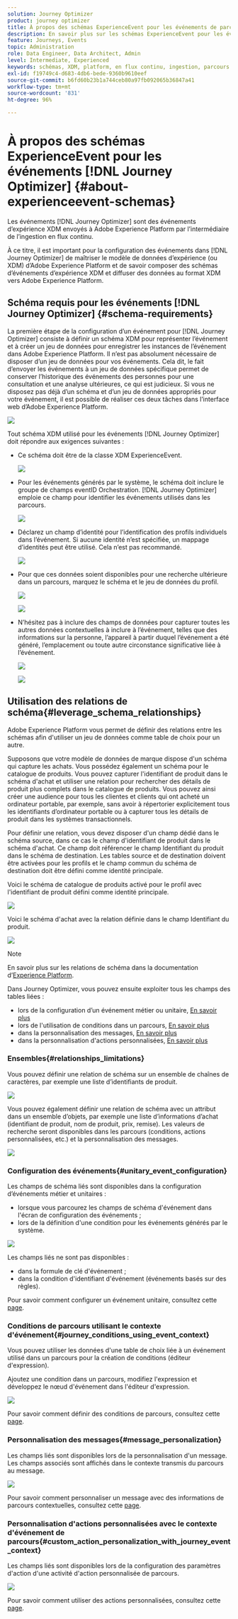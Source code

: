 ```yaml
---
solution: Journey Optimizer
product: journey optimizer
title: À propos des schémas ExperienceEvent pour les événements de parcours
description: En savoir plus sur les schémas ExperienceEvent pour les événements de parcours
feature: Journeys, Events
topic: Administration
role: Data Engineer, Data Architect, Admin
level: Intermediate, Experienced
keywords: schémas, XDM, platform, en flux continu, ingestion, parcours
exl-id: f19749c4-d683-4db6-bede-9360b9610eef
source-git-commit: b6fd60b23b1a744ceb80a97fb092065b36847a41
workflow-type: tm+mt
source-wordcount: '831'
ht-degree: 96%

---
```


# À propos des schémas ExperienceEvent pour les événements [!DNL Journey Optimizer] {#about-experienceevent-schemas}

Les événements [!DNL Journey Optimizer] sont des événements d’expérience XDM envoyés à Adobe Experience Platform par l’intermédiaire de l’ingestion en flux continu.

À ce titre, il est important pour la configuration des événements dans [!DNL Journey Optimizer] de maîtriser le modèle de données d’expérience (ou XDM) d’Adobe Experience Platform et de savoir composer des schémas d’événements d’expérience XDM et diffuser des données au format XDM vers Adobe Experience Platform.

## Schéma requis pour les événements [!DNL Journey Optimizer]   {#schema-requirements}

La première étape de la configuration d’un événement pour [!DNL Journey Optimizer] consiste à définir un schéma XDM pour représenter l’événement et à créer un jeu de données pour enregistrer les instances de l’événement dans Adobe Experience Platform. Il n’est pas absolument nécessaire de disposer d’un jeu de données pour vos événements. Cela dit, le fait d’envoyer les événements à un jeu de données spécifique permet de conserver l’historique des événements des personnes pour une consultation et une analyse ultérieures, ce qui est judicieux. Si vous ne disposez pas déjà d’un schéma et d’un jeu de données appropriés pour votre événement, il est possible de réaliser ces deux tâches dans l’interface web d’Adobe Experience Platform.

![](assets/schema1.png)

Tout schéma XDM utilisé pour les événements [!DNL Journey Optimizer] doit répondre aux exigences suivantes :

* Ce schéma doit être de la classe XDM ExperienceEvent.

  ![](assets/schema2.png)

* Pour les événements générés par le système, le schéma doit inclure le groupe de champs eventID Orchestration. [!DNL Journey Optimizer] emploie ce champ pour identifier les événements utilisés dans les parcours.

  ![](assets/schema3.png)

* Déclarez un champ d’identité pour l’identification des profils individuels dans l’événement. Si aucune identité n’est spécifiée, un mappage d’identités peut être utilisé. Cela n’est pas recommandé.

  ![](assets/schema4.png)

* Pour que ces données soient disponibles pour une recherche ultérieure dans un parcours, marquez le schéma et le jeu de données du profil.

  ![](assets/schema5.png)

  ![](assets/schema6.png)

* N’hésitez pas à inclure des champs de données pour capturer toutes les autres données contextuelles à inclure à l’événement, telles que des informations sur la personne, l’appareil à partir duquel l’événement a été généré, l’emplacement ou toute autre circonstance significative liée à l’événement.

  ![](assets/schema7.png)

  ![](assets/schema8.png)

## Utilisation des relations de schéma{#leverage_schema_relationships}

Adobe Experience Platform vous permet de définir des relations entre les schémas afin d&#39;utiliser un jeu de données comme table de choix pour un autre.

Supposons que votre modèle de données de marque dispose d&#39;un schéma qui capture les achats. Vous possédez également un schéma pour le catalogue de produits. Vous pouvez capturer l&#39;identifiant de produit dans le schéma d&#39;achat et utiliser une relation pour rechercher des détails de produit plus complets dans le catalogue de produits. Vous pouvez ainsi créer une audience pour tous les clientes et clients qui ont acheté un ordinateur portable, par exemple, sans avoir à répertorier explicitement tous les identifiants d’ordinateur portable ou à capturer tous les détails de produit dans les systèmes transactionnels.

Pour définir une relation, vous devez disposer d&#39;un champ dédié dans le schéma source, dans ce cas le champ d&#39;identifiant de produit dans le schéma d&#39;achat. Ce champ doit référencer le champ Identifiant du produit dans le schéma de destination. Les tables source et de destination doivent être activées pour les profils et le champ commun du schéma de destination doit être défini comme identité principale.

Voici le schéma de catalogue de produits activé pour le profil avec l&#39;identifiant de produit défini comme identité principale.

![](assets/schema9.png)

Voici le schéma d&#39;achat avec la relation définie dans le champ Identifiant du produit.

![](assets/schema10.png)

>[!NOTE]
>
>En savoir plus sur les relations de schéma dans la documentation d’[Experience Platform](https://experienceleague.adobe.com/docs/platform-learn/tutorials/schemas/configure-relationships-between-schemas.html?lang=fr).

Dans Journey Optimizer, vous pouvez ensuite exploiter tous les champs des tables liées :

* lors de la configuration d’un événement métier ou unitaire, [En savoir plus](../event/experience-event-schema.md#unitary_event_configuration)
* lors de l&#39;utilisation de conditions dans un parcours, [En savoir plus](../event/experience-event-schema.md#journey_conditions_using_event_context)
* dans la personnalisation des messages, [En savoir plus](../event/experience-event-schema.md#message_personalization)
* dans la personnalisation d&#39;actions personnalisées, [En savoir plus](../event/experience-event-schema.md#custom_action_personalization_with_journey_event_context)

### Ensembles{#relationships_limitations}

Vous pouvez définir une relation de schéma sur un ensemble de chaînes de caractères, par exemple une liste d’identifiants de produit.

![](assets/schema15.png)

Vous pouvez également définir une relation de schéma avec un attribut dans un ensemble d’objets, par exemple une liste d’informations d’achat (identifiant de produit, nom de produit, prix, remise). Les valeurs de recherche seront disponibles dans les parcours (conditions, actions personnalisées, etc.) et la personnalisation des messages.

![](assets/schema16.png)

### Configuration des événements{#unitary_event_configuration}

Les champs de schéma liés sont disponibles dans la configuration d’événements métier et unitaires :

* lorsque vous parcourez les champs de schéma d&#39;événement dans l&#39;écran de configuration des événements ;
* lors de la définition d&#39;une condition pour les événements générés par le système.

![](assets/schema11.png)

Les champs liés ne sont pas disponibles :

* dans la formule de clé d&#39;événement ;
* dans la condition d&#39;identifiant d&#39;événement (événements basés sur des règles).

Pour savoir comment configurer un événement unitaire, consultez cette [page](../event/about-creating.md).

### Conditions de parcours utilisant le contexte d&#39;événement{#journey_conditions_using_event_context}

Vous pouvez utiliser les données d&#39;une table de choix liée à un événement utilisé dans un parcours pour la création de conditions (éditeur d&#39;expression).

Ajoutez une condition dans un parcours, modifiez l&#39;expression et développez le nœud d&#39;événement dans l&#39;éditeur d&#39;expression.

![](assets/schema12.png)

Pour savoir comment définir des conditions de parcours, consultez cette [page](../building-journeys/condition-activity.md).

### Personnalisation des messages{#message_personalization}

Les champs liés sont disponibles lors de la personnalisation d&#39;un message. Les champs associés sont affichés dans le contexte transmis du parcours au message.

![](assets/schema14.png)

Pour savoir comment personnaliser un message avec des informations de parcours contextuelles, consultez cette [page](../personalization/personalization-use-case.md).

### Personnalisation d&#39;actions personnalisées avec le contexte d&#39;événement de parcours{#custom_action_personalization_with_journey_event_context}

Les champs liés sont disponibles lors de la configuration des paramètres d&#39;action d&#39;une activité d&#39;action personnalisée de parcours.

![](assets/schema13.png)

Pour savoir comment utiliser des actions personnalisées, consultez cette [page](../building-journeys/using-custom-actions.md).
